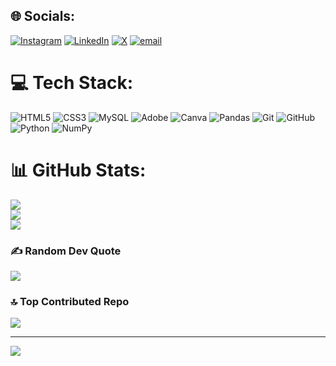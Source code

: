 
## 🌐 Socials:
[![Instagram](https://img.shields.io/badge/Instagram-%23E4405F.svg?logo=Instagram&logoColor=white)](https://instagram.com/dinesh.__.naik) [![LinkedIn](https://img.shields.io/badge/LinkedIn-%230077B5.svg?logo=linkedin&logoColor=white)](https://linkedin.com/in/dineshanagaraj) [![X](https://img.shields.io/badge/X-black.svg?logo=X&logoColor=white)](https://x.com/@dinesh_nag47700) [![email](https://img.shields.io/badge/Email-D14836?logo=gmail&logoColor=white)](mailto:dinesha3311@gmail.com) 

# 💻 Tech Stack:
![HTML5](https://img.shields.io/badge/html5-%23E34F26.svg?style=for-the-badge&logo=html5&logoColor=white) ![CSS3](https://img.shields.io/badge/css3-%231572B6.svg?style=for-the-badge&logo=css3&logoColor=white) ![MySQL](https://img.shields.io/badge/mysql-4479A1.svg?style=for-the-badge&logo=mysql&logoColor=white) ![Adobe](https://img.shields.io/badge/adobe-%23FF0000.svg?style=for-the-badge&logo=adobe&logoColor=white) ![Canva](https://img.shields.io/badge/Canva-%2300C4CC.svg?style=for-the-badge&logo=Canva&logoColor=white) ![Pandas](https://img.shields.io/badge/pandas-%23150458.svg?style=for-the-badge&logo=pandas&logoColor=white) ![Git](https://img.shields.io/badge/git-%23F05033.svg?style=for-the-badge&logo=git&logoColor=white) ![GitHub](https://img.shields.io/badge/github-%23121011.svg?style=for-the-badge&logo=github&logoColor=white) ![Python](https://img.shields.io/badge/python-3670A0?style=for-the-badge&logo=python&logoColor=ffdd54) ![NumPy](https://img.shields.io/badge/numpy-%23013243.svg?style=for-the-badge&logo=numpy&logoColor=white)
# 📊 GitHub Stats:
![](https://github-readme-stats.vercel.app/api?username=Dineshahikiffy&theme=dark&hide_border=false&include_all_commits=true&count_private=false)<br/>
![](https://nirzak-streak-stats.vercel.app/?user=Dineshahikiffy&theme=dark&hide_border=false)<br/>
![](https://github-readme-stats.vercel.app/api/top-langs/?username=Dineshahikiffy&theme=dark&hide_border=false&include_all_commits=true&count_private=false&layout=compact)

### ✍️ Random Dev Quote
![](https://quotes-github-readme.vercel.app/api?type=horizontal&theme=radical)

### 🔝 Top Contributed Repo
![](https://github-contributor-stats.vercel.app/api?username=Dineshahikiffy&limit=5&theme=dark&combine_all_yearly_contributions=true)

---
[![](https://visitcount.itsvg.in/api?id=Dineshahikiffy&icon=0&color=0)](https://visitcount.itsvg.in)

<!-- Proudly created with GPRM ( https://gprm.itsvg.in ) -->

